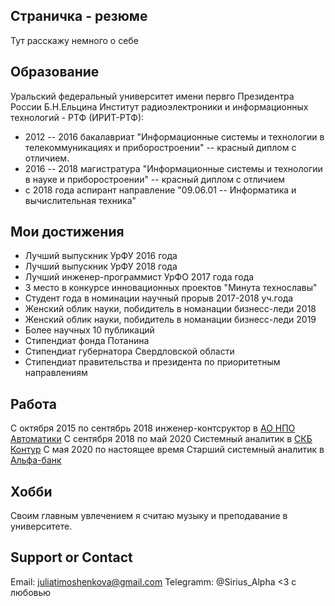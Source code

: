 ## Страничка - резюме

Тут расскажу немного о себе

## Образование

Уральский федеральный университет имени первго Президентра России Б.Н.Ельцина
Институт радиоэлектроники и информационных технологий - РТФ (ИРИТ-РТФ):
* 2012 -- 2016 бакалавриат "Информационные системы и технологии в телекоммуникациях и приборостроении" -- красный диплом с отличием. 
* 2016 -- 2018 магистратура "Информационные системы и технологии в науке и приборостроении" -- красный диплом с отличием
* с 2018 года аспирант направление "09.06.01 -- Информатика и вычислительная техника"

## Мои достижения
* Лучший выпускник УрФУ 2016 года
* Лучший выпускник УрФУ 2018 года
* Лучший инженер-программист УрФО 2017 года года
* 3 место в конкурсе инновационных проектов "Минута технославы"
* Студент года в номинации научный прорыв 2017-2018 уч.года
* Женский облик науки, побидитель в номанации бизнесс-леди 2018
* Женский облик науки, побидитель в номанации бизнесс-леди 2019
* Более научных 10 публикаций
* Стипендиат фонда Потанина
* Стипендиат губернатора Свердловской области
* Стипендиат правительства и президента по приоритетным направлениям

## Работа
С октября 2015 по сентябрь 2018 инженер-контсруктор в [АО НПО Автоматики](https://www.npoa.ru/)
С сентября 2018 по май 2020 Системный аналитик в [СКБ Контур](https://kontur.ru/)
С мая 2020 по настоящее время Старший системный аналитик в [Альфа-банк](https://alfabank.ru/)

## Хобби

Своим главным увлечением я считаю музыку и преподавание в университете.

## Support or Contact

Email: 
[juliatimoshenkova@gmail.com](juliatimoshenkova@gmail.com)
Telegramm: @Sirius_Alpha
<3 c любовью
